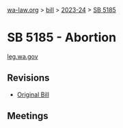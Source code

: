 [wa-law.org](/) > [bill](/bill/) > [2023-24](/bill/2023-24/) > [SB 5185](/bill/2023-24/sb/5185/)

# SB 5185 - Abortion
[leg.wa.gov](https://app.leg.wa.gov/billsummary?BillNumber=5185&Year=2023&Initiative=false)

## Revisions
* [Original Bill](1/)

## Meetings